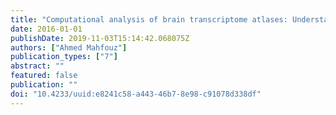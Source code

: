 ```yaml
---
title: "Computational analysis of brain transcriptome atlases: Understanding molecular mechanisms"
date: 2016-01-01
publishDate: 2019-11-03T15:14:42.068075Z
authors: ["Ahmed Mahfouz"]
publication_types: ["7"]
abstract: ""
featured: false
publication: ""
doi: "10.4233/uuid:e8241c58-a443-46b7-8e98-c91078d338df"
---
```


